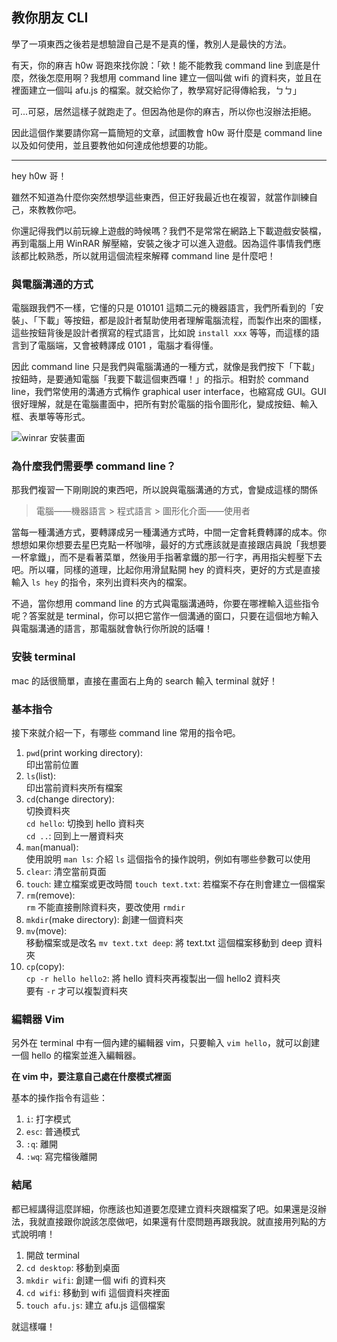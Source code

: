## 教你朋友 CLI

學了一項東西之後若是想驗證自己是不是真的懂，教別人是最快的方法。

有天，你的麻吉 h0w 哥跑來找你說：「欸！能不能教我 command line 到底是什麼，然後怎麼用啊？我想用 command line 建立一個叫做 wifi 的資料夾，並且在裡面建立一個叫 afu.js 的檔案。就交給你了，教學寫好記得傳給我，ㄅㄅ」

可...可惡，居然這樣子就跑走了。但因為他是你的麻吉，所以你也沒辦法拒絕。

因此這個作業要請你寫一篇簡短的文章，試圖教會 h0w 哥什麼是 command line 以及如何使用，並且要教他如何達成他想要的功能。

---

hey h0w 哥！

雖然不知道為什麼你突然想學這些東西，但正好我最近也在複習，就當作訓練自己，來教教你吧。

你還記得我們以前玩線上遊戲的時候嗎？我們不是常常在網路上下載遊戲安裝檔，再到電腦上用 WinRAR 解壓縮，安裝之後才可以進入遊戲。因為這件事情我們應該都比較熟悉，所以就用這個流程來解釋 command line 是什麼吧！

### 與電腦溝通的方式

電腦跟我們不一樣，它懂的只是 010101 這類二元的機器語言，我們所看到的「安裝」、「下載」等按鈕，都是設計者幫助使用者理解電腦流程，而製作出來的圖樣，這些按鈕背後是設計者撰寫的程式語言，比如說 ``install xxx`` 等等，而這樣的語言到了電腦端，又會被轉譯成 0101 ，電腦才看得懂。

因此 command line 只是我們與電腦溝通的一種方式，就像是我們按下「下載」按鈕時，是要通知電腦「我要下載這個東西囉！」的指示。相對於 command line，我們常使用的溝通方式稱作 graphical user interface，也縮寫成 GUI。GUI 很好理解，就是在電腦畫面中，把所有對於電腦的指令圖形化，變成按鈕、輸入框、表單等等形式。

![winrar 安裝畫面](https://bukcode.files.wordpress.com/2019/02/0b436-winrar_maxthon.png)

### 為什麼我們需要學 command line？

那我們複習一下剛剛說的東西吧，所以說與電腦溝通的方式，會變成這樣的關係

> 電腦——機器語言 > 程式語言 > 圖形化介面——使用者

當每一種溝通方式，要轉譯成另一種溝通方式時，中間一定會耗費轉譯的成本。你想想如果你想要去星巴克點一杯咖啡，最好的方式應該就是直接跟店員說「我想要一杯拿鐵」，而不是看著菜單，然後用手指著拿鐵的那一行字，再用指尖輕壓下去吧。所以囉，同樣的道理，比起你用滑鼠點開 hey 的資料夾，更好的方式是直接輸入 ``ls hey`` 的指令，來列出資料夾內的檔案。

不過，當你想用 command line 的方式與電腦溝通時，你要在哪裡輸入這些指令呢？答案就是 terminal，你可以把它當作一個溝通的窗口，只要在這個地方輸入與電腦溝通的語言，那電腦就會執行你所說的話囉！

### 安裝 terminal

mac 的話很簡單，直接在畫面右上角的 search 輸入 terminal 就好！

### 基本指令

接下來就介紹一下，有哪些 command line 常用的指令吧。

1. ``pwd``(print working directory):  
        印出當前位置
2. ``ls``(list):  
        印出當前資料夾所有檔案
3. ``cd``(change directory):  
        切換資料夾  
``cd hello``: 切換到 hello 資料夾  
``cd ..``: 回到上一層資料夾
6. ``man``(manual):  
        使用說明
``man ls``: 介紹 ``ls`` 這個指令的操作說明，例如有哪些參數可以使用
7. ``clear``: 
        清空當前頁面
8. ``touch``: 
        建立檔案或更改時間
``touch text.txt``: 若檔案不存在則會建立一個檔案
9. ``rm``(remove):  
``rm`` 不能直接刪除資料夾，要改使用 ``rmdir``
10. ``mkdir``(make directory):
        創建一個資料夾
11. ``mv``(move):  
        移動檔案或是改名
``mv text.txt deep``: 將 text.txt 這個檔案移動到 deep 資料夾
12. ``cp``(copy):   
``cp -r hello hello2``: 將 hello 資料夾再複製出一個 hello2 資料夾  
要有 ``-r`` 才可以複製資料夾

### 編輯器 Vim

另外在 terminal 中有一個內建的編輯器 vim，只要輸入 ``vim hello``，就可以創建一個 hello 的檔案並進入編輯器。

**在 vim 中，要注意自己處在什麼模式裡面**

基本的操作指令有這些：
1. 	``i``: 打字模式
2. 	``esc``: 普通模式
3.	``:q``: 離開
4.	``:wq``: 寫完檔後離開

### 結尾

都已經講得這麼詳細，你應該也知道要怎麼建立資料夾跟檔案了吧。如果還是沒辦法，我就直接跟你說該怎麼做吧，如果還有什麼問題再跟我說。就直接用列點的方式說明唷！

1. 開啟 terminal
2. ``cd desktop``: 移動到桌面
3. ``mkdir wifi``: 創建一個 wifi 的資料夾
4. ``cd wifi``: 移動到 wifi 這個資料夾裡面
5. ``touch afu.js``: 建立 afu.js 這個檔案

就這樣囉！

